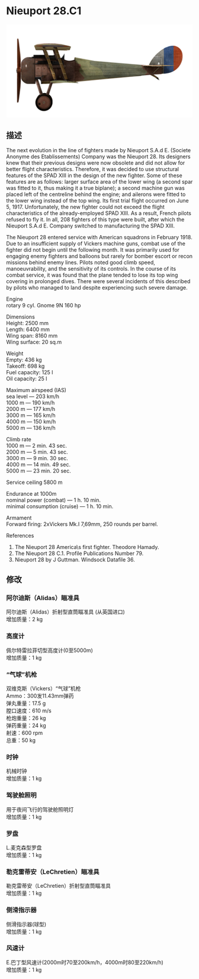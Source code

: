 # Nieuport 28.C1  
  
![nieuport28](../images/nieuport28.png)  
  
## 描述  
  
The next evolution in the line of fighters made by Nieuport S.A.d E. (Societe Anonyme des Etablissements) Company was the Nieuport 28. Its designers knew that their previous designs were now obsolete and did not allow for better flight characteristics. Therefore, it was decided to use structural features of the SPAD XIII in the design of the new fighter. Some of these features are as follows: larger surface area of the lower wing (a second spar was fitted to it, thus making it a true biplane); a second machine gun was placed left of the centreline behind the engine; and ailerons were fitted to the lower wing instead of the top wing. Its first trial flight occurred on June 5, 1917. Unfortunately, the new fighter could not exceed the flight characteristics of the already-employed SPAD XIII. As a result, French pilots refused to fly it. In all, 208 fighters of this type were built, after which the Nieuport S.A.d E. Company switched to manufacturing the SPAD XIII.  
  
The Nieuport 28 entered service with American squadrons in February 1918. Due to an insufficient supply of Vickers machine guns, combat use of the fighter did not begin until the following month. It was primarily used for engaging enemy fighters and balloons but rarely for bomber escort or recon missions behind enemy lines. Pilots noted good climb speed, manoeuvrability, and the sensitivity of its controls. In the course of its combat service, it was found that the plane tended to lose its top wing covering in prolonged dives. There were several incidents of this described by pilots who managed to land despite experiencing such severe damage.  
  
  
Engine  
rotary 9 cyl. Gnome 9N 160 hp  
  
Dimensions  
Height: 2500 mm  
Length: 6400 mm  
Wing span: 8160 mm  
Wing surface: 20 sq.m  
  
Weight  
Empty: 436 kg  
Takeoff: 698 kg  
Fuel capacity: 125 l  
Oil capacity: 25 l  
  
Maximum airspeed (IAS)  
sea level — 203 km/h  
1000 m — 190 km/h  
2000 m — 177 km/h  
3000 m — 165 km/h  
4000 m — 150 km/h  
5000 m — 136 km/h  
  
Climb rate  
1000 m — 2 min. 43 sec.  
2000 m — 5 min. 43 sec.  
3000 m — 9 min. 30 sec.  
4000 m — 14 min. 49 sec.  
5000 m — 23 min. 20 sec.  
  
Service ceiling 5800 m  
  
Endurance at 1000m  
nominal power (combat) — 1 h. 10 min.  
minimal consumption (cruise) — 1 h. 10 min.  
  
Armament  
Forward firing: 2хVickers Mk.I 7,69mm, 250 rounds per barrel.  
  
References  
1) The Nieuport 28 America\s first fighter. Theodore Hamady.  
2) The Nieuport 28 C.1. Profile Publications Number 79.  
3) Nieuport 28 by J Guttman. Windsock Datafile 36.  
  
## 修改  
  
  
### 阿尔迪斯（Alidas）瞄准具  
  
阿尔迪斯（Alidas）折射型直筒瞄准具 (从英国进口)  
增加质量：2 kg  
  
  
### 高度计  
  
佩尔特雷拉菲切型高度计(0至5000m)  
增加质量：1 kg  
  
  
### “气球”机枪  
  
双维克斯（Vickers）“气球”机枪  
Ammo：300发11.43mm弹药  
弹丸重量：17.5 g  
膛口速度：610 m/s  
枪炮重量：26 kg  
弹药重量：24 kg  
射速：600 rpm  
总重：50 kg  
  
  
### 时钟  
  
机械时钟  
增加质量：1 kg  
  
  
### 驾驶舱照明  
  
用于夜间飞行的驾驶舱照明灯  
增加质量：1 kg  
  
  
### 罗盘  
  
L.麦克森型罗盘  
增加质量：1 kg  
  
  
### 勒克雷蒂安（LeChretien）瞄准具  
  
勒克雷蒂安（LeChretien）折射型直筒瞄准具  
增加质量：1 kg  
  
  
### 侧滑指示器  
  
侧滑指示器(球型)  
增加质量：1 kg  
  
  
### 风速计  
  
E.巴丁型风速计(2000m时70至200km/h，4000m时80至220km/h)  
增加质量：1 kg  

